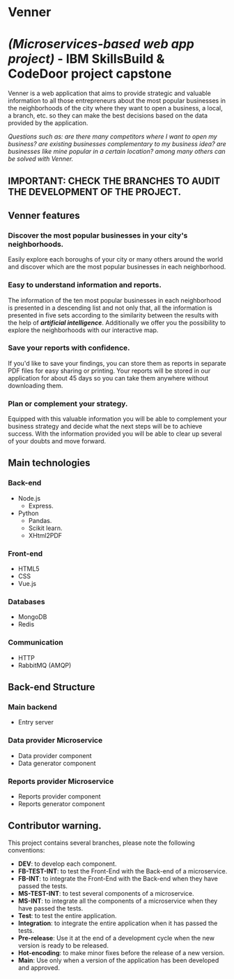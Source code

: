 # Venner 
# _(Microservices-based web app project)_ - IBM SkillsBuild & CodeDoor project capstone
Venner is a web application that aims to provide strategic and valuable information to all those entrepreneurs about the most popular businesses in the neighborhoods of the city where they want to open a business, a local, a branch, etc. so they can make the best decisions based on the data provided by the application.

*Questions such as: are there many competitors where I want to open my business? are existing businesses complementary to my business idea? are businesses like mine popular in a certain location? among many others can be solved with Venner.*

## IMPORTANT: CHECK THE BRANCHES TO AUDIT THE DEVELOPMENT OF THE PROJECT. 

## Venner features
### Discover the most popular businesses in your city's neighborhoods.
Easily explore each boroughs of your city or many others around the world and discover which are the most popular businesses in each neighborhood.

### Easy to understand information and reports.
The information of the ten most popular businesses in each neighborhood is presented in a descending list and not only that, all the information is presented in five sets according to the similarity between the results with the help of **_artificial intelligence_**. Additionally we offer you the possibility to explore the neighborhoods with our interactive map.

### Save your reports with confidence.
If you'd like to save your findings, you can store them as reports in separate PDF files for easy sharing or printing. Your reports will be stored in our application for about 45 days so you can take them anywhere without downloading them.

### Plan or complement your strategy.
Equipped with this valuable information you will be able to complement your business strategy and decide what the next steps will be to achieve success. With the information provided you will be able to clear up several of your doubts and move forward.

## Main technologies
### Back-end
* Node.js
  * Express. 
* Python
  * Pandas.
  * Scikit learn.
  * XHtml2PDF
### Front-end
* HTML5
* CSS
* Vue.js
### Databases
* MongoDB
* Redis
### Communication
* HTTP
* RabbitMQ (AMQP)

## Back-end Structure
### Main backend
* Entry server
### Data provider Microservice
* Data provider component
* Data generator component
### Reports provider Microservice
* Reports provider component
* Reports generator component


##  Contributor warning.
This project contains several branches, please note the following conventions:
* **DEV**: to develop each component.
* **FB-TEST-INT**: to test the Front-End with the Back-end of a microservice.
* **FB-INT**: to integrate the Front-End with the Back-end when they have passed the tests.
* **MS-TEST-INT**: to test several components of a microservice.
* **MS-INT**: to integrate all the components of a microservice when they have passed the tests.
* **Test**: to test the entire application.
* **Integration**: to integrate the entire application when it has passed the tests.
* **Pre-release**: Use it at the end of a development cycle when the new version is ready to be released.
* **Hot-encoding**: to make minor fixes before the release of a new version.
* **Main**: Use only when a version of the application has been developed and approved.

